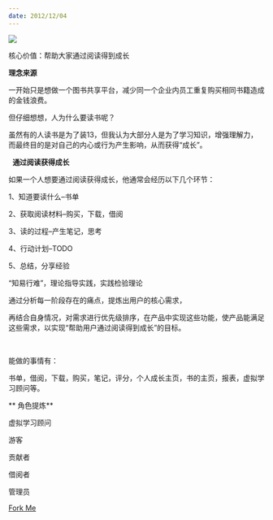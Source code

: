 ```yaml
---
date: 2012/12/04
---
```

<img src='https://img2.baidu.com/it/u=3604575857,1874436997&fm=253&fmt=auto&app=138&f=JPEG?w=500&h=333' />

核心价值：帮助大家通过阅读得到成长

**理念来源**

一开始只是想做一个图书共享平台，减少同一个企业内员工重复购买相同书籍造成的金钱浪费。

但仔细想想，人为什么要读书呢？

虽然有的人读书是为了装13，但我认为大部分人是为了学习知识，增强理解力，而最终目的是对自己的内心或行为产生影响，从而获得“成长”。

 
**通过阅读获得成长**

如果一个人想要通过阅读获得成长，他通常会经历以下几个环节：

1、知道要读什么–书单

2、获取阅读材料–购买，下载，借阅

3、读的过程–产生笔记，思考

4、行动计划–TODO

5、总结，分享经验

“知易行难”，理论指导实践，实践检验理论

通过分析每一阶段存在的痛点，提炼出用户的核心需求，

再结合自身情况，对需求进行优先级排序，在产品中实现这些功能，使产品能满足这些需求，以实现“帮助用户通过阅读得到成长”的目标。

 

能做的事情有：

书单，借阅，下载，购买，笔记，评分，个人成长主页，书的主页，报表，虚拟学习顾问等。


** 角色提炼**

虚拟学习顾问

游客

贡献者

借阅者

管理员

[Fork Me][1]

 [1]: https://github.com/hkliya/Book-Sharing-System
